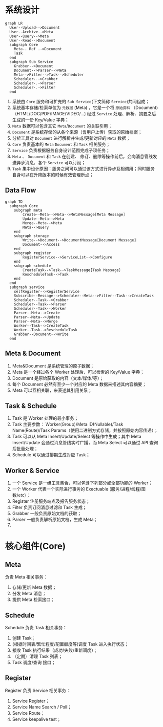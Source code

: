 # 系统设计

```mermaid
graph LR
  User--Upload-->Document
  User--Archive-->Meta
  User--Query-->Meta
  User--Read-->Document
  subgraph Core
    Meta-. Ref .->Document
    Task
  end
  subgraph Sub Service
    Grabber-->Document
    Document-->Parser-->Meta
    Meta-->Filter-->Task-->Scheduler
    Scheduler-.->Grabber
    Scheduler-.->Parser
    Scheduler-.->Filter
  end
```

1. 系统由 `Core` 服务和可扩充的 `Sub Service`(下文简称 `Service`)共同组成；
1. 系统基本存储/检索单位为 `元数据` (Meta) ，它是一个将 `原始资料` （Document)（HTML/DOC/PDF/IMAGE/VIDEO/...) 经过 `Service` 处理、解析、摘要之后生成的一份 Key/Value 字典；
2. `Meta` 数据可以包含其它 `Meta`/`Document` 的关联引用；
3. `Document` 是系统存储的从各个来源（含用户上传）获取的原始档案；
4. 分析工具对 `Document` 进行解析并生成/更新对应的 `Meta` 数据；
6. `Core` 负责基本的 `Meta` `Document` 和 `Task` 相关服务；
7. `Service` 负责根据服务自身设计范围完成子项任务；
8. `Meta` 、 `Document` 和 `Task` 在创建、 修订、删除等操作前后，会向消息管线发送异步消息，各个 `Service` 可以订阅；
9. `Task` 集中设计原因：服务之间可以通过该方式进行异步互相调用；同时服务自身可以在升降版本的时候有效管理断点；

## Data Flow

```mermaid
graph TD
  subgraph Core
    subgraph meta
        Create--Meta-->Meta-->MetaMessage[Meta Message]
        Update--Meta-->Meta
        Merge--Meta-->Meta
        Meta-->Query
    end
    subgraph storage
        Write-->Document-->DocumentMessage[Document Message]
        Document-->Access
    end
    subgraph register
        RegisterService-->ServiceList-->Configure
    end
    subgraph schedule
        CreateTask-->Task-->TaskMessage[Task Message]
        RescheduleTask-->Task
    end
  end
  subgraph service
    selfRegister-->RegisterService
    Subscribe--Message-->Scheduler--Meta-->Filter--Task-->CreateTask
    Scheduler--Task-->Grabber
    Scheduler--Task-->Parser
    Scheduler--Task-->Worker
    Parser--Meta-->Create
    Parser--Meta-->Update
    Parser--Meta-->Merge
    Worker--Task-->CreateTask
    Worker--Task-->RescheduleTask
    Grabber--Document-->Write
  end
```

## Meta & Document

1. Meta&Document 是系统管理的原子数据；
1. Meta 是一个经过各个 Worker 处理后，可以检索的 Key/Value 字典；
1. Document 是原始获取的内容（文本/媒体/等）；
2. 每个 Document 必然有至少一个对应的 Meta 数据来描述其内容摘要；
3. Meta 可以互相关联，来表述其引用关系；

## Task & Schedule

1. Task 是 Worker 处理的最小事务；
2. Task 主要参数： Worker(Group)/Meta ID(Nullable)/Task Name(Route)/Task Params（使用二进制方式存储，并按照原始内容传递）；
2. Task 可以从 Meta Insert/Update/Select 等操作中生成；其中 Meta Insert/Update 会通过消息管线实时广播，而 Meta Select 可以通过 API 查询后批量处理；
3. Schedule 可以通过排期生成对应 Task；

## Worker & Service

1. 一个 Service 是一组工具集合，可以包含下列部分或全部功能的 Worker；
1. 一个 Worker 代表一个实际进行事务的 Exectuable (服务/进程/线程/函数/etc)；
3. Register 注册服务端点及报告服务状态；
2. Filter 负责订阅消息过滤和 Task 生成；
4. Grabber 一般负责原始文档的获取；
5. Parser 一般负责解析原始文档，生成 Meta；
6. 

# 核心组件(Core)

## Meta

负责 Meta 相关事务：

1. 存储/更新 Meta 数据；
2. 分发 Meta 消息；
3. 提供 Meta 检索接口；

## Schedule 

Schedule 负责 Task 相关事务：

1. 创建 Task；
2. (根据时间表/繁忙程度/配置额度等)调度 Task 进入执行状态；
3. 接收 Task 执行结果（成功/失败/重新调度）；
4. （定期）清理 Task 列表；
5. Task 调度/查询 接口；

## Register

Register 负责 Service 相关事务：

1. Service Register；
3. Service Name Search / Poll；
2. Service Route；
4. Service keepalive test；